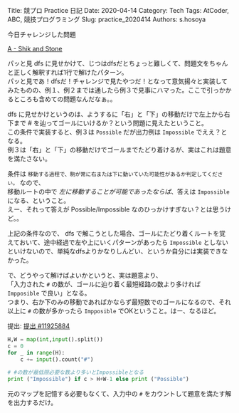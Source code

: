Title: 競プロ Practice 日記
Date: 2020-04-14
Category: Tech
Tags: AtCoder, ABC, 競技プログラミング
Slug: practice_2020414
Authors: s.hosoya

今日チャレンジした問題  

[A - Shik and Stone](https://atcoder.jp/contests/agc007/tasks/agc007_a)  

パッと見 dfs に見せかけて、じつはdfsだとちょっと難しくて、問題文をちゃんと正しく解釈すれば1行で解けたパターン。  
パッと見であ！dfsだ！チャレンジで見たやつだ！となって意気揚々と実装してみたものの、例１、例２までは通したら例３で見事にハマった。ここで引っかかるところも含めての問題なんだなぁ。。  

dfs に見せかけというのは、ようするに「右」と「下」の移動だけで左上から右下まで # を辿ってゴールにいけるか？という問題に見えたということ。  
この条件で実装すると、例３は `Possible` だが出力例は `Impossible` でええ？となる。  
例３は「右」と「下」の移動だけでゴールまでたどり着けるが、実はこれは題意を満たさない。  


条件は `移動する過程で、駒が常に右または下に動いていた可能性があるか判定してください。` なので、  
移動ルートの中で *左に移動することが可能であったならば*、答えは `Impossible` になる、ということ。  
えー、それって答えが Possible/Impossible なのひっかけすぎない？とは思うけど。。  

上記の条件なので、 dfs で解こうとした場合、ゴールにたどり着くルートを覚えておいて、途中経過で左や上にいくパターンがあったら `Impossible` としないといけないので、単純なdfsよりかなりしんどい、というか自分には実装できなかった。  

で、どうやって解けばよいかというと、実は題意より、  
「入力された `#` の数が、ゴールに辿り着く最短経路の数より多ければ `Impposible` で良い」となる。  
つまり、右か下のみの移動であればかならず最短数でのゴールになるので、それ以上に `#` の数が多かったら `Impposible` でOKということ。はー、なるほど。  

提出: [提出 #11925884](https://atcoder.jp/contests/agc007/submissions/11925884)

```a.py
H,W = map(int,input().split())
c = 0
for _ in range(H):
    c += input().count("#")
 
# #の数が最低限必要な数より多いとImpossibleとなる
print ("Impossible") if c > H+W-1 else print ("Possible")
```
元のマップを記憶する必要もなくて、入力中の `#` をカウントして題意を満たす解を出力するだけ。  
